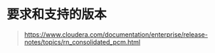 # 要求和支持的版本
> https://www.cloudera.com/documentation/enterprise/release-notes/topics/rn_consolidated_pcm.html

